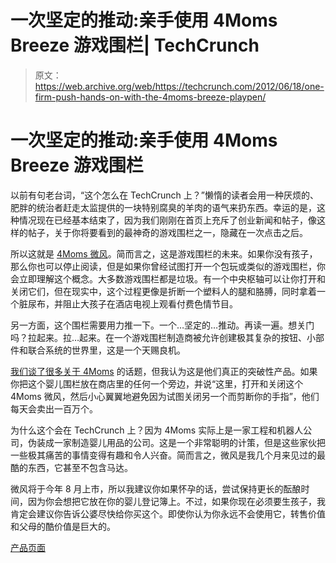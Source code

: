 # 一次坚定的推动:亲手使用 4Moms Breeze 游戏围栏| TechCrunch

> 原文：<https://web.archive.org/web/https://techcrunch.com/2012/06/18/one-firm-push-hands-on-with-the-4moms-breeze-playpen/>

# 一次坚定的推动:亲手使用 4Moms Breeze 游戏围栏

以前有句老台词，“这个怎么在 TechCrunch 上？”懒惰的读者会用一种厌烦的、肥胖的统治者赶走太监提供的一块特别腐臭的羊肉的语气来扔东西。幸运的是，这种情况现在已经基本结束了，因为我们刚刚在首页上充斥了创业新闻和帖子，像这样的帖子，关于你将要看到的最神奇的游戏围栏之一，隐藏在一次点击之后。

所以这就是 [4Moms 微风](https://web.archive.org/web/20230320020009/http://www.4moms.com/breeze)。简而言之，这是游戏围栏的未来。如果你没有孩子，那么你也可以停止阅读，但是如果你曾经试图打开一个包玩或类似的游戏围栏，你会立即理解这个概念。大多数游戏围栏都是垃圾。有一个中央枢轴可以让你打开和关闭它们，但在现实中，这个过程更像是折断一个塑料人的腿和胳膊，同时拿着一个脏尿布，并阻止大孩子在酒店电视上观看付费色情节目。

另一方面，这个围栏需要用力推一下。一个…坚定的…推动。再读一遍。想关门吗？拉起来。拉…起来。在一个游戏围栏制造商被允许创建极其复杂的按钮、小部件和联合系统的世界里，这是一个天赐良机。

[我们谈了很多关于 4Moms](https://web.archive.org/web/20230320020009/https://techcrunch.com/tag/4moms/) 的话题，但我认为这是他们真正的突破性产品。如果你把这个婴儿围栏放在商店里的任何一个旁边，并说“这里，打开和关闭这个 4Moms 微风，然后小心翼翼地避免因为试图关闭另一个而剪断你的手指”，他们每天会卖出一百万个。

为什么这个会在 TechCrunch 上？因为 4Moms 实际上是一家工程和机器人公司，伪装成一家制造婴儿用品的公司。这是一个非常聪明的计策，但是这些家伙把一些极其痛苦的事情变得有趣和令人兴奋。简而言之，微风是我几个月来见过的最酷的东西，它甚至不包含马达。

微风将于今年 8 月上市，所以我建议你如果怀孕的话，尝试保持更长的酝酿时间，因为你会想把它放在你的婴儿登记簿上。不过，如果你现在必须要生孩子，我肯定会建议你告诉公婆尽快给你买这个。即使你认为你永远不会使用它，转售价值和父母的酷价值是巨大的。

[产品页面](https://web.archive.org/web/20230320020009/http://www.4moms.com/breeze)